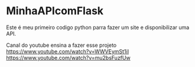# MinhaAPIcomFlask
Este é meu primeiro codigo python parra fazer um site e disponibilizar uma API.

Canal do youtube ensina a fazer esse projeto
https://www.youtube.com/watch?v=WWVEymSt1iI
https://www.youtube.com/watch?v=mu2bsFuzfUw

